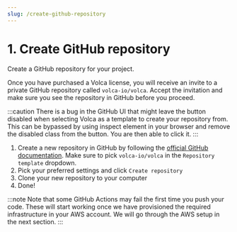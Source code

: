 ```yaml
---
slug: /create-github-repository
---
```


# 1. Create GitHub repository

Create a GitHub repository for your project.

Once you have purchased a Volca license, you will receive an invite to a private GitHub repository called `volca-io/volca`. Accept the invitation and make sure you see the repository in GitHub before you proceed.

:::caution
There is a bug in the GitHub UI that might leave the button disabled when selecting Volca as a template to create your repository from. This can be bypassed by using inspect element in your browser and remove the disabled class from the button. You are then able to click it.
:::

1. Create a new repository in GitHub by following the [official GitHub documentation](https://docs.github.com/en/get-started/quickstart/create-a-repo). Make sure to pick `volca-io/volca` in the `Repository template` dropdown.
2. Pick your preferred settings and click `Create repository`
3. Clone your new repository to your computer
4. Done!

:::note
Note that some GitHub Actions may fail the first time you push your code. These will start working once we have provisioned the required infrastructure in your AWS account. We will go through the AWS setup in the next section.
:::
